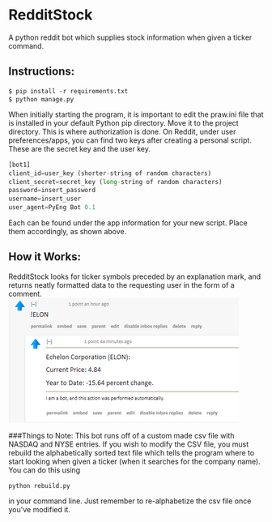 # RedditStock
A python reddit bot which supplies stock information when given a ticker command.

## Instructions:
```shell
$ pip install -r requirements.txt
$ python manage.py
```
When initially starting the program, it is important to edit the praw.ini file that is installed in your default Python pip directory.
Move it to the project directory. This is where authorization is done. On Reddit, under user preferences/apps, you can find two keys 
after creating a personal script. These are the secret key and the user key.
```python
[bot1]
client_id=user_key (shorter-string of random characters)
client_secret=secret_key (long-string of random characters)
password=insert_password
username=insert_user
user_agent=PyEng Bot 0.1
```
Each can be found under the app information for your new script. Place them accordingly, as shown above. 
## How it Works:
RedditStock looks for ticker symbols preceded by an explanation mark, and returns neatly formatted data to the requesting user 
in the form of a comment. 
![alt text](screenshots/Bot.png "Image from Reddit")

###Things to Note:
This bot runs off of a custom made csv file with NASDAQ and NYSE entries. If you wish to modify the CSV file, you must rebuild the
alphabetically sorted text file which tells the program where to start looking when given a ticker (when it searches for the company 
name). You can do this using
```shell
python rebuild.py
```
in your command line. Just remember to re-alphabetize the csv file once you've modified it.


